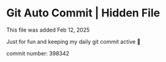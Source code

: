 # Git Auto Commit | Hidden File

This file was added Feb 12, 2025

Just for fun and keeping my daily git commit active 🤪

commit number: 398342
